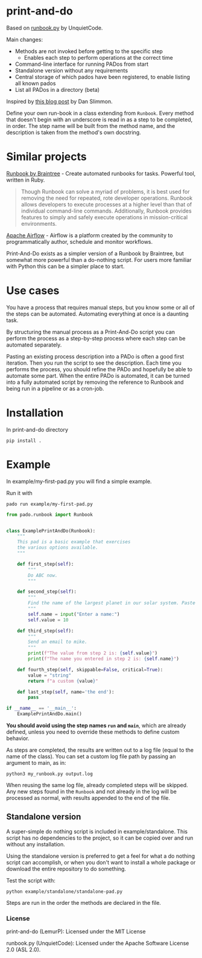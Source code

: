 # print-and-do

Based on [runbook.py](https://github.com/UnquietCode/runbook.py) by UnquietCode.

Main changes: 
* Methods are not invoked before getting to the specific step
  * Enables each step to perform operations at the correct time
* Command-line interface for running PADos from start
* Standalone version without any requirements
* Central storage of which pados have been registered, to enable listing all known pados
* List all PADos in a directory (beta)

Inspired by [this blog post](https://blog.danslimmon.com/2019/07/15/do-nothing-scripting-the-key-to-gradual-automation)
by Dan Slimmon.

Define your own run-book in a class extending from `Runbook`. Every method that
doesn't begin with an underscore is read in as a step to be completed, in order.
The step name will be built from the method name, and the description is taken from the method's own docstring.

# Similar projects
[Runbook by Braintree](https://github.com/braintree/runbook) - Create automated runbooks for tasks. Powerful tool, written in Ruby.

>Though Runbook can solve a myriad of problems, it is best used for removing the need for repeated, rote developer operations. Runbook allows developers to execute processes at a higher level than that of individual command-line commands. Additionally, Runbook provides features to simply and safely execute operations in mission-critical environments.

[Apache Airflow](https://github.com/apache/airflow) - Airflow is a platform created by the community to programmatically author, schedule and monitor workflows.



Print-And-Do exists as a simpler version of a Runbook by Braintree, but somewhat more powerful than a do-nothing script. For users more familiar with Python this can be a simpler place to start.

# Use cases
You have a process that requires manual steps, but you know some or all of the steps can be automated. Automating everything at once is a daunting task.

By structuring the manual process as a Print-And-Do script you can perform the process as a step-by-step process where each step can be automated separately.

Pasting an existing process description into a PADo is often a good first iteration. Then you run the script to see the description. Each time you performs the process, you should refine the PADo and hopefully be able to automate some part. When the entire PADo is automated, it can be turned into a fully automated script by removing the reference to Runbook and being run in a pipeline or as a cron-job.

# Installation

In print-and-do directory
```
pip install .
```


# Example 
In example/my-first-pad.py you will find a simple example.

Run it with 

```
pado run example/my-first-pad.py
```

```python
from pado.runbook import Runbook


class ExamplePrintAndDo(Runbook):
    """
    This pad is a basic example that exercises
    the various options available.
    """

    def first_step(self):
        """
        Do ABC now.
        """

    def second_step(self):
        """
        Find the name of the largest planet in our solar system. Paste it here
        """
        self.name = input("Enter a name:")
        self.value = 10

    def third_step(self):
        """
        Send an email to mike.
        """
        print(f"The value from step 2 is: {self.value}")
        print(f"The name you entered in step 2 is: {self.name}")

    def fourth_step(self, skippable=False, critical=True):
        value = "string"
        return f"a custom {value}"

    def last_step(self, name='the end'):
        pass

if __name__ == '__main__':
    ExamplePrintAndDo.main()
```

<!-- Every `Runbook` object comes with a default main method that you can use to execute the script. -->

<!-- The run-book object can also be instantiated and run directly. -->

<!-- ```python
book = CustomRunbook(file_path="path/to/file")
book.run()
``` -->

**You should avoid using the step names `run` and `main`**, which are already defined, unless you need to override these methods to define custom behavior.

As steps are completed, the results are written out to a log file (equal to the name of the class). You can set a custom log file path by passing
an argument to main, as in:

```
python3 my_runbook.py output.log
```

When reusing the same log file, already completed steps will be skipped. Any new steps found in the `Runbook`
and not already in the log will be processed as normal, with results appended to the end of the file.


## Standalone version

A super-simple do nothing script is included in example/standalone.
This script has no dependencies to the project, so it can be copied over and run without any installation.

Using the standalone version is preferred to get a feel for what a do nothing script can accomplish, or when you don't want to install a whole package or download the entire repository to do something.

Test the script with:
```
python example/standalone/standalone-pad.py
```
Steps are run in the order the methods are declared in the file.

### License

print-and-do (LemurP): Licensed under the MIT License

runbook.py (UnquietCode): Licensed under the Apache Software License 2.0 (ASL 2.0).
